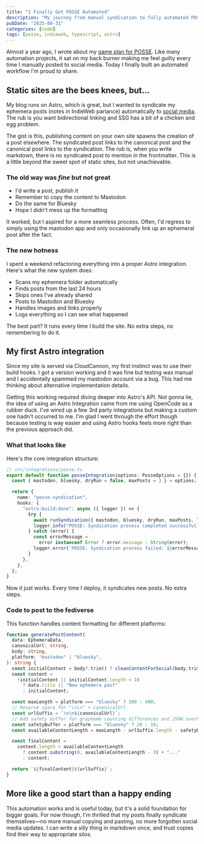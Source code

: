 ```yaml
---
title: "I Finally Got POSSE Automated"
description: "My journey from manual syndication to fully automated POSSE bliss."
pubDate: "2025-08-31"
categories: [code]
tags: [posse, indieweb, typescript, astro]
---
```


Almost a year ago, I wrote about my [game plan for POSSE](/blog/posse). Like
many automation projects, it sat on my back burner making me feel guilty every
time I manually posted to social media. Today I finally built an automated
workflow I'm proud to share.

## Static sites are the bees knees, but...

My blog runs on Astro, which is great, but I wanted to syndicate my ephemera
posts (notes in IndieWeb parlance) automatically to [social
media](https://mastodon.social/@RyanParsley). The rub is you want bidirectional
linking and SSG has a bit of a chicken and egg problem.

The gist is this, publishing content on your own site spawns the creation of a
post elsewhere. The syndicated post links to the canonical post and the
canonical post links to the syndication. The rub is, when you write markdown,
there is no syndicated post to mention in the frontmatter. This is a little
beyond the sweet spot of static sites, but not unachievable.

### The old way was _fine_ but not great

- I'd write a post, publish it
- Remember to copy the content to Mastodon
- Do the same for Bluesky
- Hope I didn't mess up the formatting

It worked, but I aspired for a more seamless process. Often, I'd regress to
simply using the mastodon app and only occasionally link up an ephemeral post
after the fact.

### The new hotness

I spent a weekend refactoring everything into a proper Astro integration. Here's
what the new system does:

- Scans my ephemera folder automatically
- Finds posts from the last 24 hours
- Skips ones I've already shared
- Posts to Mastodon and Bluesky
- Handles images and links properly
- Logs everything so I can see what happened

The best part? It runs every time I build the site. No extra steps, no
remembering to do it.

## My first Astro integration

Since my site is served via CloudCannon, my first instinct was to use their
build hooks. I got a version working and it was fine but testing was manual and
I accidentally spammed my mastodon account via a bug. This had me thinking about
alternative implementation details.

Getting this working required diving deeper into Astro's API. Not gonna lie, the
idea of using an Astro Integration came from me using OpenCode as a rubber duck.
I've wired up a few 3rd party integrations but making a custom one hadn't
occurred to me. I'm glad I went through the effort though because testing is way
easier and using Astro hooks feels more right than the previous approach did.

### What that looks like

Here's the core integration structure:

```typescript
// src/integrations/posse.ts
export default function posseIntegration(options: PosseOptions = {}) {
  const { mastodon, bluesky, dryRun = false, maxPosts = 3 } = options;

  return {
    name: "posse-syndication",
    hooks: {
      "astro:build:done": async ({ logger }) => {
        try {
          await runSyndication({ mastodon, bluesky, dryRun, maxPosts, logger });
          logger.info("POSSE: Syndication process completed successfully");
        } catch (error) {
          const errorMessage =
            error instanceof Error ? error.message : String(error);
          logger.error(`POSSE: Syndication process failed: ${errorMessage}`);
        }
      },
    },
  };
}
```

Now it just works. Every time I deploy, it syndicates new posts. No extra steps.

### Code to post to the fediverse

This function handles content formatting for different platforms:

```typescript
function generatePostContent(
  data: EphemeraData,
  canonicalUrl: string,
  body: string,
  platform: "mastodon" | "bluesky",
): string {
  const initialContent = body?.trim() ? cleanContentForSocial(body.trim()) : "";
  const content =
    !initialContent || initialContent.length < 10
      ? data.title || "New ephemera post"
      : initialContent;

  const maxLength = platform === "bluesky" ? 300 : 400;
  // Reserve space for "\n\n" + canonicalUrl
  const urlSuffix = `\n\n${canonicalUrl}`;
  // Add safety buffer for grapheme counting differences and JSON overhead
  const safetyBuffer = platform === "bluesky" ? 20 : 10;
  const availableContentLength = maxLength - urlSuffix.length - safetyBuffer;

  const finalContent =
    content.length > availableContentLength
      ? content.substring(0, availableContentLength - 3) + "..."
      : content;

  return `${finalContent}${urlSuffix}`;
}
```

## More like a good start than a happy ending

This automation works and is useful today, but it's a solid foundation for
bigger goals. For now though, I'm thrilled that my posts finally syndicate
themselves—no more manual copying and pasting, no more forgotten social media
updates. I can write a silly thing in markdown once, and trust copies find their
way to appropriate silos.
